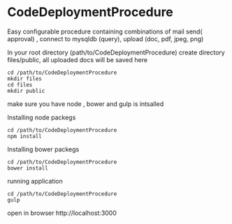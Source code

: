 # CodeDeploymentProcedure
Easy configurable procedure containing combinations of mail send( approval) , connect to mysqldb (query), upload (doc, pdf, jpeg, png)

In your root directory (path/to/CodeDeploymentProcedure) create directory files/public, all uploaded docs will be saved here 
```
cd /path/to/CodeDeploymentProcedure
mkdir files
cd files
mkdir public
```

make sure you have node , bower and gulp is intsalled 

Installing node packegs 
```
cd /path/to/CodeDeploymentProcedure
npm install
```

Installing bower packegs 
```
cd /path/to/CodeDeploymentProcedure
bower install
```
running application
```
cd /path/to/CodeDeploymentProcedure
gulp
```
open in browser 
http://localhost:3000


